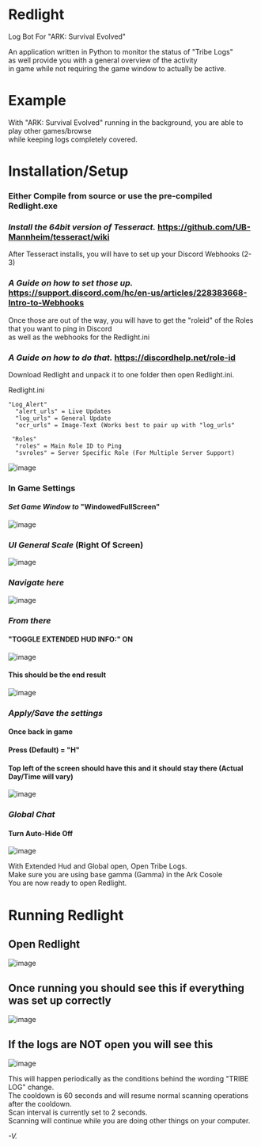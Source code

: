 # Redlight
Log Bot For "ARK: Survival Evolved"  
  
  An application written in Python to monitor the status of "Tribe Logs"  
  as well provide you with a general overview of the activity  
  in game while not requiring the game window to actually be active.
    
# Example
With "ARK: Survival Evolved" running in the background, you are able to play other games/browse  
while keeping logs completely covered.
      
# Installation/Setup
  ### Either Compile from source or use the pre-compiled Redlight.exe  
  ### *Install the 64bit version of Tesseract.* https://github.com/UB-Mannheim/tesseract/wiki
    
  After Tesseract installs, you will have to set up your Discord Webhooks (2-3)  
  
  ### *A Guide on how to set those up.* https://support.discord.com/hc/en-us/articles/228383668-Intro-to-Webhooks
      
  Once those are out of the way, you will have to get the "roleid" of the Roles that you want to ping in Discord  
    as well as the webhooks for the Redlight.ini  
      
  ### *A Guide on how to do that.* https://discordhelp.net/role-id
    
  Download Redlight and unpack it to one folder then open Redlight.ini.
    
  Redlight.ini
   
    "Log_Alert"
      "alert_urls" = Live Updates
      "log_urls" = General Update
      "ocr_urls" = Image-Text (Works best to pair up with "log_urls"
      
     "Roles"
      "roles" = Main Role ID to Ping
      "svroles" = Server Specific Role (For Multiple Server Support) 
      
  ![image](https://user-images.githubusercontent.com/82180782/155022640-9a9ded6e-1a15-48e4-af1f-14b7a15d727b.png)

  ### In Game Settings
  #### *Set Game Window to* "WindowedFullScreen"  
  ![image](https://user-images.githubusercontent.com/82180782/155028680-aab1fd7f-047f-4b0e-8142-b4fb02633d88.png)  
   
   ### *UI General Scale* (Right Of Screen)  
   ![image](https://user-images.githubusercontent.com/82180782/155028713-5152aafc-9edd-4b9d-bf27-68602134f7d6.png)  
  
  ### *Navigate here*  
  ![image](https://user-images.githubusercontent.com/82180782/155024246-4bb0e11a-4c31-49ac-91e7-06e64c0a674c.png)
    
  ### *From there*
  #### "TOGGLE EXTENDED HUD INFO:" ON  
  ![image](https://user-images.githubusercontent.com/82180782/155024896-a511d9d4-7532-4f5a-b508-0295c2dfa563.png)
  
  #### This should be the end result  
  ![image](https://user-images.githubusercontent.com/82180782/155198274-b654cf8c-4477-4ad3-8dda-d17a5e24f161.png)


  ### *Apply/Save the settings*  
  #### Once back in game
  #### Press (Default) = "H"
  #### Top left of the screen should have this and it should stay there (Actual Day/Time will vary)
  ![image](https://user-images.githubusercontent.com/82180782/155025826-83899ab8-2c3d-45ec-a58c-9543907d4796.png)  

  ### *Global Chat*
  #### Turn Auto-Hide Off  
  ![image](https://user-images.githubusercontent.com/82180782/155028514-013ace64-e3d5-4b51-868c-82e8c99a665f.png)
    
  With Extended Hud and Global open, Open Tribe Logs.  
  Make sure you are using base gamma (Gamma) in the Ark Cosole  
  You are now ready to open Redlight.  
  
  # Running Redlight
  ## Open Redlight  
  ![image](https://user-images.githubusercontent.com/82180782/155197528-ebd314c3-1bc3-4e55-b462-4649f8984a39.png)

  ## Once running you should see this if everything was set up correctly  
  ![image](https://user-images.githubusercontent.com/82180782/155196748-5f828c7c-91d7-4f0f-a25e-0b0714f0f16f.png)

  ## If the logs are NOT open you will see this  
  ![image](https://user-images.githubusercontent.com/82180782/155196916-2ff3eae8-2906-4f7a-98f0-d91ed5072087.png)

  This will happen periodically as the conditions behind the wording "TRIBE LOG" change.  
  The cooldown is 60 seconds and will resume normal scanning operations after the cooldown.  
  Scan interval is currently set to 2 seconds.  
  Scanning will continue while you are doing other things on your computer.

*-V.*
